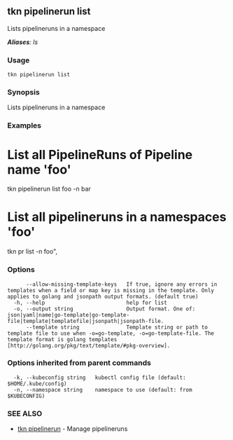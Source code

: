 ## tkn pipelinerun list

Lists pipelineruns in a namespace

***Aliases**: ls*

### Usage

```
tkn pipelinerun list
```

### Synopsis

Lists pipelineruns in a namespace

### Examples


# List all PipelineRuns of Pipeline name 'foo'
tkn pipelinerun list foo -n bar

# List all pipelineruns in a namespaces 'foo'
tkn pr list -n foo",


### Options

```
      --allow-missing-template-keys   If true, ignore any errors in templates when a field or map key is missing in the template. Only applies to golang and jsonpath output formats. (default true)
  -h, --help                          help for list
  -o, --output string                 Output format. One of: json|yaml|name|go-template|go-template-file|template|templatefile|jsonpath|jsonpath-file.
      --template string               Template string or path to template file to use when -o=go-template, -o=go-template-file. The template format is golang templates [http://golang.org/pkg/text/template/#pkg-overview].
```

### Options inherited from parent commands

```
  -k, --kubeconfig string   kubectl config file (default: $HOME/.kube/config)
  -n, --namespace string    namespace to use (default: from $KUBECONFIG)
```

### SEE ALSO

* [tkn pipelinerun](tkn_pipelinerun.md)	 - Manage pipelineruns

